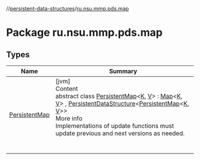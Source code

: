 //[persistent-data-structures](../index.md)/[ru.nsu.mmp.pds.map](index.md)



# Package ru.nsu.mmp.pds.map  


## Types  
  
|  Name|  Summary| 
|---|---|
| <a name="ru.nsu.mmp.pds.map/PersistentMap///PointingToDeclaration/"></a>[PersistentMap](-persistent-map/index.md)| <a name="ru.nsu.mmp.pds.map/PersistentMap///PointingToDeclaration/"></a>[jvm]  <br>Content  <br>abstract class [PersistentMap](-persistent-map/index.md)<[K](-persistent-map/index.md), [V](-persistent-map/index.md)> : [Map](https://kotlinlang.org/api/latest/jvm/stdlib/kotlin.collections/-map/index.html)<[K](-persistent-map/index.md), [V](-persistent-map/index.md)> , [PersistentDataStructure](../ru.nsu.mmp.pds/-persistent-data-structure/index.md)<[PersistentMap](-persistent-map/index.md)<[K](-persistent-map/index.md), [V](-persistent-map/index.md)>>   <br>More info  <br>Implementations of update functions must update previous and next versions as needed.  <br><br><br>

